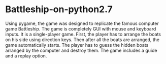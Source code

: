 # Battleship-on-python2.7
Using pygame, the game was designed to replicate the famous computer game Battleship. 
The game is completely GUI with mouse and keyboard inputs. It is a single-player game. First, the player has to arrange the boats on his side using direction keys. Then after all the boats are arranged, the game automatically starts. The player has to guess the hidden boats arranged by the computer and destroy them. The game includes a guide and a replay option.
